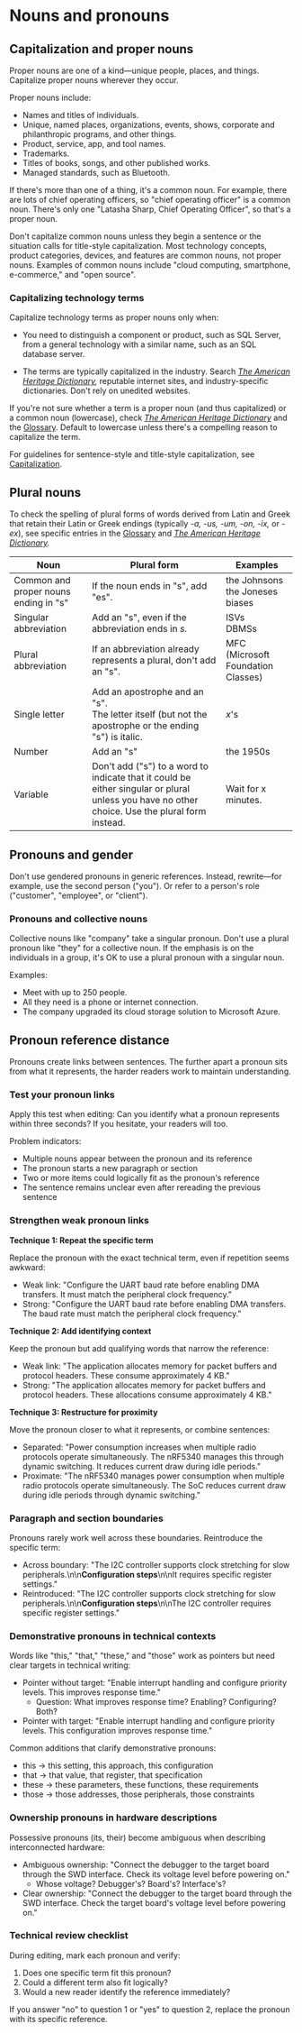 # Nouns and pronouns

## Capitalization and proper nouns

Proper nouns are one of a kind—unique people, places, and things. Capitalize proper nouns wherever they occur.

Proper nouns include:

* Names and titles of individuals.
* Unique, named places, organizations, events, shows, corporate and philanthropic programs, and other things.
* Product, service, app, and tool names.
* Trademarks.
* Titles of books, songs, and other published works.
* Managed standards, such as Bluetooth.

If there's more than one of a thing, it's a common noun. For example, there are lots of chief operating officers, so "chief operating officer" is a common noun. There's only one "Latasha Sharp, Chief Operating Officer", so that's a proper noun.

Don't capitalize common nouns unless they begin a sentence or the situation
calls for title-style capitalization. Most technology concepts, product categories, devices, and features are common nouns, not proper nouns. Examples of common nouns include "cloud computing, smartphone, e-commerce," and "open source".

### Capitalizing technology terms

Capitalize technology terms as proper nouns only when:

* You need to distinguish a component or product, such as SQL Server, from a general technology with a similar name, such as an SQL database server.

* The terms are typically capitalized in the industry. Search *[The American Heritage Dictionary](https://ahdictionary.com/),* reputable internet sites, and industry-specific dictionaries. Don't rely on unedited websites.

If you're not sure whether a term is a proper noun (and thus capitalized) or a common noun (lowercase), check *[The American Heritage Dictionary](https://ahdictionary.com/)* and the [Glossary](../glossary.md). Default to lowercase unless there's a compelling reason to capitalize the term.

For guidelines for sentence-style and title-style capitalization, see [Capitalization](../capitalization.md).

## Plural nouns

To check the spelling of plural forms of words derived from Latin and Greek that retain their Latin or Greek endings (typically *-a, -us, -um, -on, -ix,* or -*ex*), see specific entries in the [Glossary](../glossary.md) and *[The American Heritage Dictionary](https://ahdictionary.com/).*

| **Noun** | **Plural form** | **Examples** |
| -------- | --------------- | ------------ |
| Common and proper nouns ending in "s" | If the noun ends in "s", add "es". | the Johnsons <br /> the Joneses <br /> biases |
| Singular abbreviation | Add an "s", even if the abbreviation ends in *s.* | ISVs <br /> DBMSs |
| Plural abbreviation | If an abbreviation already represents a plural, don't add an "s".| MFC (Microsoft Foundation Classes) |
| Single letter | Add an apostrophe and an "s". <br /> The letter itself (but not the apostrophe or the ending "s") is italic. | *x*'s |
| Number | Add an "s" | the 1950s|
| Variable | Don't add ("s") to a word to indicate that it could be either singular or plural unless you have no other choice. Use the plural form instead. | Wait for x minutes. |

## Pronouns and gender

Don't use gendered pronouns in generic references. Instead, rewrite—for example, use the second person ("you"). Or refer to a person's role ("customer", "employee", or "client").

### Pronouns and collective nouns

Collective nouns like "company" take a singular pronoun. Don't use a plural pronoun like "they" for a collective noun. If the emphasis is on the individuals in a group, it's OK to use a plural pronoun with a singular noun.

Examples:

* Meet with up to 250 people.
* All they need is a phone or internet connection.
* The company upgraded its cloud storage solution to Microsoft Azure.

## Pronoun reference distance

Pronouns create links between sentences. The further apart a pronoun sits from what it represents, the harder readers work to maintain understanding.

### Test your pronoun links

Apply this test when editing: Can you identify what a pronoun represents within three seconds? If you hesitate, your readers will too.

Problem indicators:
* Multiple nouns appear between the pronoun and its reference
* The pronoun starts a new paragraph or section
* Two or more items could logically fit as the pronoun's reference
* The sentence remains unclear even after rereading the previous sentence

### Strengthen weak pronoun links

**Technique 1: Repeat the specific term**

Replace the pronoun with the exact technical term, even if repetition seems awkward:

* Weak link: "Configure the UART baud rate before enabling DMA transfers. It must match the peripheral clock frequency."
* Strong: "Configure the UART baud rate before enabling DMA transfers. The baud rate must match the peripheral clock frequency."

**Technique 2: Add identifying context**

Keep the pronoun but add qualifying words that narrow the reference:

* Weak link: "The application allocates memory for packet buffers and protocol headers. These consume approximately 4 KB."
* Strong: "The application allocates memory for packet buffers and protocol headers. These allocations consume approximately 4 KB."

**Technique 3: Restructure for proximity**

Move the pronoun closer to what it represents, or combine sentences:

* Separated: "Power consumption increases when multiple radio protocols operate simultaneously. The nRF5340 manages this through dynamic switching. It reduces current draw during idle periods."
* Proximate: "The nRF5340 manages power consumption when multiple radio protocols operate simultaneously. The SoC reduces current draw during idle periods through dynamic switching."

### Paragraph and section boundaries

Pronouns rarely work well across these boundaries. Reintroduce the specific term:

* Across boundary: "The I2C controller supports clock stretching for slow peripherals.\n\n**Configuration steps**\n\nIt requires specific register settings."
* Reintroduced: "The I2C controller supports clock stretching for slow peripherals.\n\n**Configuration steps**\n\nThe I2C controller requires specific register settings."

### Demonstrative pronouns in technical contexts

Words like "this," "that," "these," and "those" work as pointers but need clear targets in technical writing:

* Pointer without target: "Enable interrupt handling and configure priority levels. This improves response time."
  - Question: What improves response time? Enabling? Configuring? Both?
* Pointer with target: "Enable interrupt handling and configure priority levels. This configuration improves response time."

Common additions that clarify demonstrative pronouns:
* this → this setting, this approach, this configuration
* that → that value, that register, that specification
* these → these parameters, these functions, these requirements
* those → those addresses, those peripherals, those constraints

### Ownership pronouns in hardware descriptions

Possessive pronouns (its, their) become ambiguous when describing interconnected hardware:

* Ambiguous ownership: "Connect the debugger to the target board through the SWD interface. Check its voltage level before powering on."
  - Whose voltage? Debugger's? Board's? Interface's?
* Clear ownership: "Connect the debugger to the target board through the SWD interface. Check the target board's voltage level before powering on."

### Technical review checklist

During editing, mark each pronoun and verify:
1. Does one specific term fit this pronoun?
2. Could a different term also fit logically?
3. Would a new reader identify the reference immediately?

If you answer "no" to question 1 or "yes" to question 2, replace the pronoun with its specific reference.

